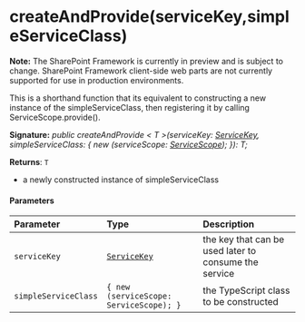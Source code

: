 # createAndProvide(serviceKey,simpleServiceClass)
**Note:** The SharePoint Framework is currently in preview and is subject to change. SharePoint Framework client-side web parts are not currently supported for use in production environments.



This is a shorthand function that its equivalent to constructing a new instance of the simpleServiceClass, then registering it by calling ServiceScope.provide().

**Signature:** _public createAndProvide < T >(serviceKey: [ServiceKey](../sp-core-library/servicekey.md)<T>,
    simpleServiceClass: { new (serviceScope: [ServiceScope](../sp-core-library/servicescope.md)); }): T;_

**Returns**: `T`



- a newly constructed instance of simpleServiceClass

#### Parameters


| Parameter	   | Type    | Description |
|:-------------|:---------------|:------------|
| `serviceKey`    | [`ServiceKey`](../sp-core-library/servicekey.md)<T> | the key that can be used later to consume the service |
| `simpleServiceClass`    | `{ new (serviceScope: ServiceScope); }` | the TypeScript class to be constructed |


